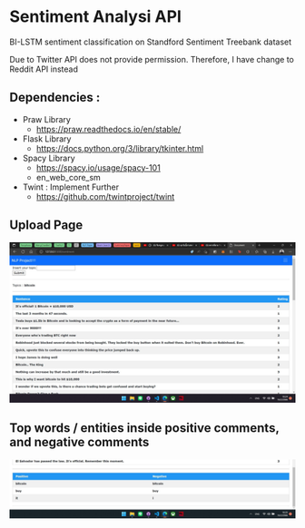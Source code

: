 # Sentiment Analysi API
BI-LSTM sentiment classification on Standford Sentiment Treebank dataset

Due to Twitter API does not provide permission. Therefore, I have change to Reddit API instead

## Dependencies :
- Praw Library
    - https://praw.readthedocs.io/en/stable/
- Flask Library
    - https://docs.python.org/3/library/tkinter.html
- Spacy Library
    - https://spacy.io/usage/spacy-101
    - en_web_core_sm 
- Twint : Implement Further
    - https://github.com/twintproject/twint
    
## Upload Page
<img src = "./figures/01 - Classification.jpg" width=800>

## Top words / entities inside positive comments, and negative comments
<img src = "./figures/02 - FrequentWord.jpg" width=800>